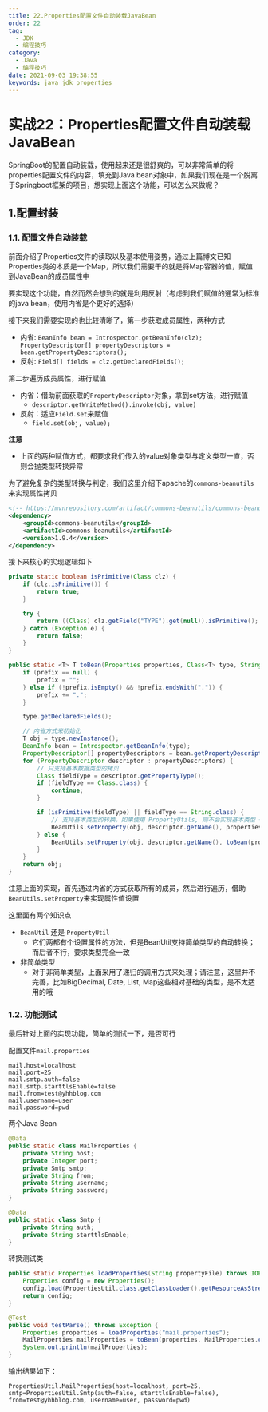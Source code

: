 ```yaml
---
title: 22.Properties配置文件自动装载JavaBean
order: 22
tag:
  - JDK
  - 编程技巧
category:
  - Java
  - 编程技巧
date: 2021-09-03 19:38:55
keywords: java jdk properties
---
```


# 实战22：Properties配置文件自动装载JavaBean

SpringBoot的配置自动装载，使用起来还是很舒爽的，可以非常简单的将properties配置文件的内容，填充到Java bean对象中，如果我们现在是一个脱离于Springboot框架的项目，想实现上面这个功能，可以怎么来做呢？

<!-- more -->

## 1.配置封装

### 1.1. 配置文件自动装载

前面介绍了Properties文件的读取以及基本使用姿势，通过上篇博文已知Properties类的本质是一个Map，所以我们需要干的就是将Map容器的值，赋值到JavaBean的成员属性中

要实现这个功能，自然而然会想到的就是利用反射（考虑到我们赋值的通常为标准的java bean，使用内省是个更好的选择）

接下来我们需要实现的也比较清晰了，第一步获取成员属性，两种方式

- 内省: `BeanInfo bean = Introspector.getBeanInfo(clz); PropertyDescriptor[] propertyDescriptors = bean.getPropertyDescriptors();`
- 反射: `Field[] fields = clz.getDeclaredFields();`

第二步遍历成员属性，进行赋值

- 内省：借助前面获取的`PropertyDescriptor`对象，拿到set方法，进行赋值
  - `descriptor.getWriteMethod().invoke(obj, value)`
- 反射：适应`Field.set`来赋值
  - `field.set(obj, value);`
  
**注意**

- 上面的两种赋值方式，都要求我们传入的value对象类型与定义类型一直，否则会抛类型转换异常


为了避免复杂的类型转换与判定，我们这里介绍下apache的`commons-beanutils`来实现属性拷贝

```xml
<!-- https://mvnrepository.com/artifact/commons-beanutils/commons-beanutils -->
<dependency>
    <groupId>commons-beanutils</groupId>
    <artifactId>commons-beanutils</artifactId>
    <version>1.9.4</version>
</dependency>
```


接下来核心的实现逻辑如下

```java
private static boolean isPrimitive(Class clz) {
    if (clz.isPrimitive()) {
        return true;
    }

    try {
        return ((Class) clz.getField("TYPE").get(null)).isPrimitive();
    } catch (Exception e) {
        return false;
    }
}

public static <T> T toBean(Properties properties, Class<T> type, String prefix) throws IntrospectionException, IllegalAccessException, InstantiationException, InvocationTargetException {
    if (prefix == null) {
        prefix = "";
    } else if (!prefix.isEmpty() && !prefix.endsWith(".")) {
        prefix += ".";
    }

    type.getDeclaredFields();

    // 内省方式来初始化
    T obj = type.newInstance();
    BeanInfo bean = Introspector.getBeanInfo(type);
    PropertyDescriptor[] propertyDescriptors = bean.getPropertyDescriptors();
    for (PropertyDescriptor descriptor : propertyDescriptors) {
        // 只支持基本数据类型的拷贝
        Class fieldType = descriptor.getPropertyType();
        if (fieldType == Class.class) {
            continue;
        }

        if (isPrimitive(fieldType) || fieldType == String.class) {
            // 支持基本类型的转换，如果使用 PropertyUtils, 则不会实现基本类型 + String的自动转换
            BeanUtils.setProperty(obj, descriptor.getName(), properties.getProperty(prefix + descriptor.getName()));
        } else {
            BeanUtils.setProperty(obj, descriptor.getName(), toBean(properties, fieldType, prefix + descriptor.getName()));
        }
    }
    return obj;
}
```

注意上面的实现，首先通过内省的方式获取所有的成员，然后进行遍历，借助`BeanUtils.setProperty`来实现属性值设置

这里面有两个知识点

- `BeanUtil` 还是 `PropertyUtil`
  - 它们两都有个设置属性的方法，但是BeanUtil支持简单类型的自动转换；而后者不行，要求类型完全一致
- 非简单类型
  - 对于非简单类型，上面采用了递归的调用方式来处理；请注意，这里并不完善，比如BigDecimal, Date, List, Map这些相对基础的类型，是不太适用的哦


### 1.2. 功能测试

最后针对上面的实现功能，简单的测试一下，是否可行

配置文件`mail.properties`

```
mail.host=localhost
mail.port=25
mail.smtp.auth=false
mail.smtp.starttlsEnable=false
mail.from=test@yhhblog.com
mail.username=user
mail.password=pwd
```

两个Java Bean

```java
@Data
public static class MailProperties {
    private String host;
    private Integer port;
    private Smtp smtp;
    private String from;
    private String username;
    private String password;
}

@Data
public static class Smtp {
    private String auth;
    private String starttlsEnable;
}
```

转换测试类

```java
public static Properties loadProperties(String propertyFile) throws IOException {
    Properties config = new Properties();
    config.load(PropertiesUtil.class.getClassLoader().getResourceAsStream(propertyFile));
    return config;
}

@Test
public void testParse() throws Exception {
    Properties properties = loadProperties("mail.properties");
    MailProperties mailProperties = toBean(properties, MailProperties.class, "mail");
    System.out.println(mailProperties);
}
```

输出结果如下：

```
PropertiesUtil.MailProperties(host=localhost, port=25, smtp=PropertiesUtil.Smtp(auth=false, starttlsEnable=false), from=test@yhhblog.com, username=user, password=pwd)
```


